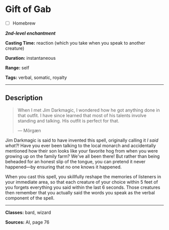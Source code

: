 # Gift of Gab

- [ ] Homebrew

***2nd-level enchantment***

**Casting Time:** reaction (which you take when you speak to another creature)

**Duration:** instantaneous

**Range:** self

**Tags:** verbal, somatic, royalty

---

## Description
> When I met Jim Darkmagic, I wondered how he got anything done in that outfit.
> I have since learned that most of his talents involve standing and talking.
> His outfit is perfect for that.
> 
> &mdash; Môrgæn

Jim Darkmagic is said to have invented this spell, originally calling it *I said what?!* Have you ever been talking to the local monarch and accidentally mentioned how their son looks like your favorite hog from when you were growing up on the family farm? We've all been there! But rather than being beheaded for an honest slip of the tongue, you can pretend it never happened—by ensuring that no one knows it happened.

When you cast this spell, you skillfully reshape the memories of listeners in your immediate area, so that each creature of your choice within 5 feet of you forgets everything you said within the last 6 seconds.
Those creatures then remember that you actually said the words you speak as the verbal component of the spell.

---

**Classes:** bard, wizard

**Sources:** AI, page 76
